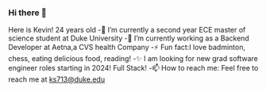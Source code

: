 ### Hi there 👋

Here is Kevin! 24 years old
-🔭 I’m currently a second year ECE master of science student at Duke University
-🌱 I’m currently working as a Backend Developer  at Aetna,a CVS health Company
-⚡ Fun fact:I love badminton, chess, eating delicious food, reading!
-✨ I am looking for new grad software engineer roles starting in 2024! Full Stack!
-📫 How to reach me: Feel free to reach me at ks713@duke.edu
